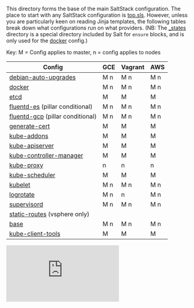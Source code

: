 This directory forms the base of the main SaltStack configuration. The
place to start with any SaltStack configuration is
[top.sls](top.sls). However, unless you are particularly keen on
reading Jinja templates, the following tables break down what
configurations run on what providers. (NB: The [_states](_states/)
directory is a special directory included by Salt for `ensure` blocks,
and is only used for the [docker](docker/) config.)

Key: M = Config applies to master, n = config applies to nodes

Config                                              | GCE   | Vagrant | AWS |
----------------------------------------------------|-------|---------|-----|
[debian-auto-upgrades](debian-auto-upgrades/)       | M n   | M n     | M n |
[docker](docker/)                                   | M n   | M n     | M n |
[etcd](etcd/)                                       | M     | M       | M   |
[fluentd-es](fluentd-es/) (pillar conditional)      | M n   | M n     | M n |
[fluentd-gcp](fluentd-gcp/) (pillar conditional)    | M n   | M n     | M n |
[generate-cert](generate-cert/)                     | M     | M       | M   |
[kube-addons](kube-addons/)                         | M     | M       | M   |
[kube-apiserver](kube-apiserver/)                   | M     | M       | M   |
[kube-controller-manager](kube-controller-manager/) | M     | M       | M   |
[kube-proxy](kube-proxy/)                           |   n   |   n     |   n |
[kube-scheduler](kube-scheduler/)                   | M     | M       | M   |
[kubelet](kubelet/)                                 | M n   | M n     | M n |
[logrotate](logrotate/)                             | M n   |   n     | M n |
[supervisord](supervisor/)                          | M n   | M n     | M n |
[static-routes](static-routes/) (vsphere only)      |       |         |     |
[base](base.sls)                                    | M n   | M n     | M n |
[kube-client-tools](kube-client-tools.sls)          | M     | M       | M   |


[![Analytics](https://kubernetes-site.appspot.com/UA-36037335-10/GitHub/cluster/saltbase/salt/README.md?pixel)]()
